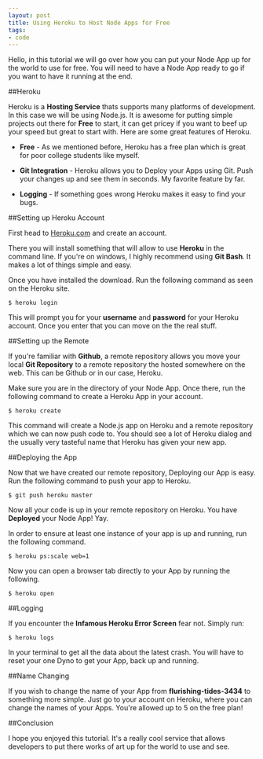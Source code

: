 ```yaml
---
layout: post
title: Using Heroku to Host Node Apps for Free
tags:
- code
---
```


Hello, in this tutorial we will go over how you can put your Node App up for the world to use for free. You will need to have a Node App ready to go if you want to have it running at the end.

##Heroku

Heroku is a **Hosting Service** thats supports many platforms of development. In this case we will be using Node.js. It is awesome for putting simple projects out there for **Free** to start, it can get pricey if you want to beef up your speed but great to start with. Here are some great features of Heroku.

*	**Free** - As we mentioned before, Heroku has a free plan which is great for poor college students like myself.

*	**Git Integration** - Heroku allows you to Deploy your Apps using Git. Push your changes up and see them in seconds. My favorite feature by far.

*	**Logging** - If something goes wrong Heroku makes it easy to find your bugs.

##Setting up Heroku Account

First head to [Heroku.com](http://Heroku.com) and create an account.

There you will install something that will allow to use **Heroku** in the command line. If you're on windows, I highly recommend using **Git Bash**. It makes a lot of things simple and easy.

Once you have installed the download. Run the following command as seen on the Heroku site.

```
$ heroku login
```

This will prompt you for your **username** and **password** for your Heroku account. Once you enter that you can move on the the real stuff.

##Setting up the Remote

If you're familiar with **Github**, a remote repository allows you move your local **Git Repository** to a remote repository the hosted somewhere on the web. This can be Github or in our case, Heroku.

Make sure you are in the directory of your Node App. Once there, run the following command to create a Heroku App in your account.

```
$ heroku create
```

This command will create a Node.js app on Heroku and a remote repository which we can now push code to. You should see a lot of Heroku dialog and the usually very tasteful name that Heroku has given your new app.

##Deploying the App

Now that we have created our remote repository, Deploying our App is easy. Run the following command to push your app to Heroku.

```
$ git push heroku master
```

Now all your code is up in your remote repository on Heroku. You have **Deployed** your Node App! Yay.

In order to ensure at least one instance of your app is up and running, run the following command.

```
$ heroku ps:scale web=1
```

Now you can open a browser tab directly to your App by running the following.

```
$ heroku open
```

##Logging

If you encounter the **Infamous Heroku Error Screen** fear not. Simply run:

```
$ heroku logs
``` 

In your terminal to get all the data about the latest crash. You will have to reset your one Dyno to get your App, back up and running.

##Name Changing

If you wish to change the name of your App from **flurishing-tides-3434** to something more simple. Just go to your account on Heroku, where you can change the names of your Apps. You're allowed up to 5 on the free plan!

##Conclusion

I hope you enjoyed this tutorial. It's a really cool service that allows developers to put there works of art up for the world to use and see. 

